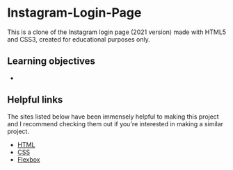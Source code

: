 # Instagram-Login-Page
This is a clone of the Instagram login page (2021 version) made with HTML5 and CSS3, created for educational purposes only.

## Learning objectives
* 

## Helpful links
The sites listed below have been immensely helpful to making this project and I recommend checking them out if you're interested in making a similar project.
* [HTML](https://www.w3schools.com/html/)
* [CSS](https://developer.mozilla.org/pt-BR/docs/Web/CSS)
* [Flexbox](https://css-tricks.com/snippets/css/a-guide-to-flexbox/)
